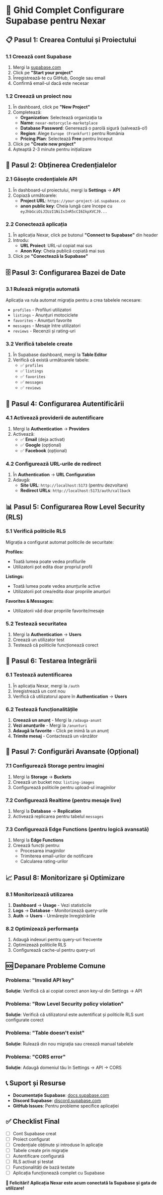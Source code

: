 # 🚀 Ghid Complet Configurare Supabase pentru Nexar

## 📋 Pasul 1: Crearea Contului și Proiectului

### 1.1 Creează cont Supabase
1. Mergi la [supabase.com](https://supabase.com)
2. Click pe **"Start your project"**
3. Înregistrează-te cu GitHub, Google sau email
4. Confirmă email-ul dacă este necesar

### 1.2 Creează un proiect nou
1. În dashboard, click pe **"New Project"**
2. Completează:
   - **Organization**: Selectează organizația ta
   - **Name**: `nexar-motorcycle-marketplace`
   - **Database Password**: Generează o parolă sigură (salvează-o!)
   - **Region**: Alege `Europe (Frankfurt)` pentru România
   - **Pricing Plan**: Selectează **Free** pentru început
3. Click pe **"Create new project"**
4. Așteaptă 2-3 minute pentru inițializare

## 🔑 Pasul 2: Obținerea Credențialelor

### 2.1 Găsește credențialele API
1. În dashboard-ul proiectului, mergi la **Settings** → **API**
2. Copiază următoarele:
   - **Project URL**: `https://your-project-id.supabase.co`
   - **anon public key**: Cheia lungă care începe cu `eyJhbGciOiJIUzI1NiIsInR5cCI6IkpXVCJ9...`

### 2.2 Conectează aplicația
1. În aplicația Nexar, click pe butonul **"Connect to Supabase"** din header
2. Introdu:
   - **URL Proiect**: URL-ul copiat mai sus
   - **Anon Key**: Cheia publică copiată mai sus
3. Click pe **"Conectează la Supabase"**

## 🗄️ Pasul 3: Configurarea Bazei de Date

### 3.1 Rulează migrația automată
Aplicația va rula automat migrația pentru a crea tabelele necesare:
- `profiles` - Profiluri utilizatori
- `listings` - Anunțuri motociclete
- `favorites` - Anunțuri favorite
- `messages` - Mesaje între utilizatori
- `reviews` - Recenzii și rating-uri

### 3.2 Verifică tabelele create
1. În Supabase dashboard, mergi la **Table Editor**
2. Verifică că există următoarele tabele:
   - ✅ `profiles`
   - ✅ `listings`
   - ✅ `favorites`
   - ✅ `messages`
   - ✅ `reviews`

## 🔐 Pasul 4: Configurarea Autentificării

### 4.1 Activează providerii de autentificare
1. Mergi la **Authentication** → **Providers**
2. Activează:
   - ✅ **Email** (deja activat)
   - ✅ **Google** (opțional)
   - ✅ **Facebook** (opțional)

### 4.2 Configurează URL-urile de redirect
1. În **Authentication** → **URL Configuration**
2. Adaugă:
   - **Site URL**: `http://localhost:5173` (pentru dezvoltare)
   - **Redirect URLs**: `http://localhost:5173/auth/callback`

## 📊 Pasul 5: Configurarea Row Level Security (RLS)

### 5.1 Verifică politicile RLS
Migrația a configurat automat politicile de securitate:

**Profiles:**
- Toată lumea poate vedea profilurile
- Utilizatorii pot edita doar propriul profil

**Listings:**
- Toată lumea poate vedea anunțurile active
- Utilizatorii pot crea/edita doar propriile anunțuri

**Favorites & Messages:**
- Utilizatorii văd doar propriile favorite/mesaje

### 5.2 Testează securitatea
1. Mergi la **Authentication** → **Users**
2. Creează un utilizator test
3. Testează că politicile funcționează corect

## 🚀 Pasul 6: Testarea Integrării

### 6.1 Testează autentificarea
1. În aplicația Nexar, mergi la `/auth`
2. Înregistrează un cont nou
3. Verifică că utilizatorul apare în **Authentication** → **Users**

### 6.2 Testează funcționalitățile
1. **Creează un anunț** - Mergi la `/adauga-anunt`
2. **Vezi anunțurile** - Mergi la `/anunturi`
3. **Adaugă la favorite** - Click pe inimă la un anunț
4. **Trimite mesaj** - Contactează un vânzător

## 🔧 Pasul 7: Configurări Avansate (Opțional)

### 7.1 Configurează Storage pentru imagini
1. Mergi la **Storage** → **Buckets**
2. Creează un bucket nou: `listing-images`
3. Configurează politicile pentru upload-ul imaginilor

### 7.2 Configurează Realtime (pentru mesaje live)
1. Mergi la **Database** → **Replication**
2. Activează replicarea pentru tabelul `messages`

### 7.3 Configurează Edge Functions (pentru logică avansată)
1. Mergi la **Edge Functions**
2. Creează funcții pentru:
   - Procesarea imaginilor
   - Trimiterea email-urilor de notificare
   - Calcularea rating-urilor

## 📈 Pasul 8: Monitorizare și Optimizare

### 8.1 Monitorizează utilizarea
1. **Dashboard** → **Usage** - Vezi statisticile
2. **Logs** → **Database** - Monitorizează query-urile
3. **Auth** → **Users** - Urmărește înregistrările

### 8.2 Optimizează performanța
1. Adaugă indexuri pentru query-uri frecvente
2. Optimizează politicile RLS
3. Configurează cache-ul pentru query-uri

## 🆘 Depanare Probleme Comune

### Problema: "Invalid API key"
**Soluție**: Verifică că ai copiat corect anon key-ul din Settings → API

### Problema: "Row Level Security policy violation"
**Soluție**: Verifică că utilizatorul este autentificat și politicile RLS sunt configurate corect

### Problema: "Table doesn't exist"
**Soluție**: Rulează din nou migrația sau creează manual tabelele

### Problema: "CORS error"
**Soluție**: Adaugă domeniul tău în Settings → API → CORS

## 📞 Suport și Resurse

- **Documentație Supabase**: [docs.supabase.com](https://docs.supabase.com)
- **Discord Supabase**: [discord.supabase.com](https://discord.supabase.com)
- **GitHub Issues**: Pentru probleme specifice aplicației

## ✅ Checklist Final

- [ ] Cont Supabase creat
- [ ] Proiect configurat
- [ ] Credențiale obținute și introduse în aplicație
- [ ] Tabele create prin migrație
- [ ] Autentificare configurată
- [ ] RLS activat și testat
- [ ] Funcționalități de bază testate
- [ ] Aplicația funcționează complet cu Supabase

**🎉 Felicitări! Aplicația Nexar este acum conectată la Supabase și gata de utilizare!**